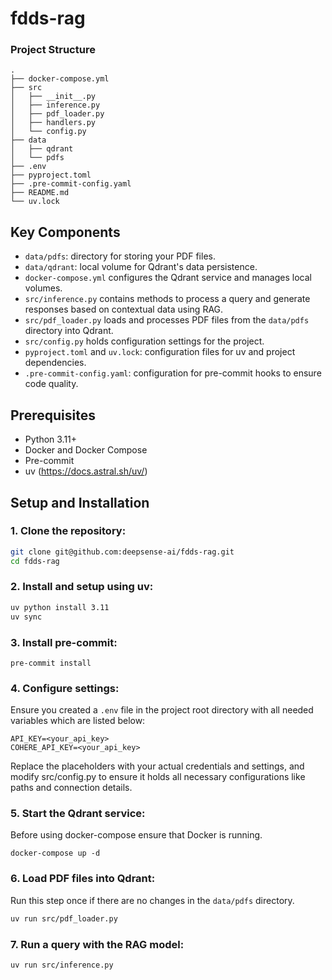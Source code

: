 # fdds-rag

### Project Structure
```
.
├── docker-compose.yml
├── src
│   ├── __init__.py
│   ├── inference.py
│   ├── pdf_loader.py
│   ├── handlers.py
│   └── config.py
├── data
│   ├── qdrant
│   └── pdfs
├── .env
├── pyproject.toml
├── .pre-commit-config.yaml
├── README.md
└── uv.lock
```
## Key Components
- `data/pdfs`: directory for storing your PDF files.
- `data/qdrant`: local volume for Qdrant's data persistence.
- `docker-compose.yml` configures the Qdrant service and manages local volumes.
- `src/inference.py` contains methods to process a query and generate responses based on contextual data using RAG.
- `src/pdf_loader.py` loads and processes PDF files from the `data/pdfs` directory into Qdrant.
- `src/config.py` holds configuration settings for the project.
- `pyproject.toml` and `uv.lock`: configuration files for uv and project dependencies.
- `.pre-commit-config.yaml`: configuration for pre-commit hooks to ensure code quality.

## Prerequisites
- Python 3.11+
- Docker and Docker Compose
- Pre-commit
- uv (https://docs.astral.sh/uv/)

## Setup and Installation
### 1. Clone the repository:
```bash
git clone git@github.com:deepsense-ai/fdds-rag.git
cd fdds-rag
```
### 2. Install and setup using uv:
```bash
uv python install 3.11
uv sync
```
### 3. Install pre-commit:
```
pre-commit install
```
### 4. Configure settings:
Ensure you created a `.env` file in the project root directory with all needed variables which are listed below:
```
API_KEY=<your_api_key>
COHERE_API_KEY=<your_api_key>
```
Replace the placeholders with your actual credentials and settings, and modify src/config.py to ensure it holds all necessary configurations like paths and connection details.
### 5. Start the Qdrant service:
Before using docker-compose ensure that Docker is running.
```
docker-compose up -d
```
### 6. Load PDF files into Qdrant:
Run this step once if there are no changes in the `data/pdfs` directory.
```bash
uv run src/pdf_loader.py
```
### 7. Run a query with the RAG model:
```bash
uv run src/inference.py
```
